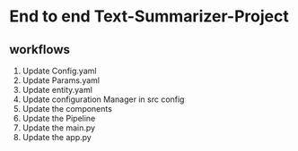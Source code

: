 # End to end  Text-Summarizer-Project

## workflows

1. Update Config.yaml
2. Update Params.yaml
3. Update entity.yaml
4. Update configuration Manager in src config
5. Update the components
6. Update the Pipeline 
7. Update the main.py
8. Update the app.py
